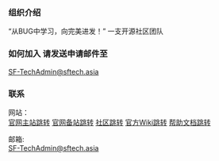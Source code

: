 ### 组织介绍
“从BUG中学习，向完美进发！”
一支开源社区团队

### 如何加入 请发送申请邮件至
SF-TechAdmin@sftech.asia

### 联系
网站：  
[官网主站跳转](https://www.sftech.asia/)
[官网备站跳转](https://home.sftech.asia/)
[社区跳转](https://bbs.sftech.asia/)
[官方Wiki跳转](https://wiki.sftech.asia/)
[帮助文档跳转]([https://home.sftech.asia/](https://icn7i9p5nojn.feishu.cn/wiki/BgVOwPVciicUk1k3h0Qc7T2MnKb?from=from_copylink))

邮箱:  
SF-TechAdmin@sftech.asia
